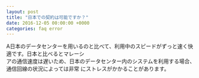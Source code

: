 ```yaml
---
layout: post
title: "日本での契約は可能ですか？"
date: 2016-12-05 00:00:00 +0000
categories: faq error
---
```

A日本のデータセンターを用いるのと比べて、利用中のスピードがずっと速く快適です。日本と比べるとマレーシ<br>
アの通信速度は遅いため、日本のデータセンター内のシステムを利用する場合、通信回線の状況によっては非常 にストレスがかかることがあります。